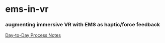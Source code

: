 # ems-in-vr
### augmenting immersive VR with EMS as haptic/force feedback

[Day-to-Day Process Notes](https://docs.google.com/document/d/1RLxw7XNduukD_50_s6lb3dYKiTGEtaLbcdvorFLF1EQ/edit?usp=sharing)
